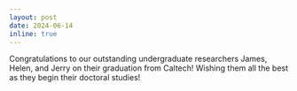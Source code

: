 ```yaml
---
layout: post
date: 2024-06-14
inline: true
---
```


Congratulations to our outstanding undergraduate researchers James, Helen, and Jerry on their graduation from Caltech! Wishing them all the best as they begin their doctoral studies!
